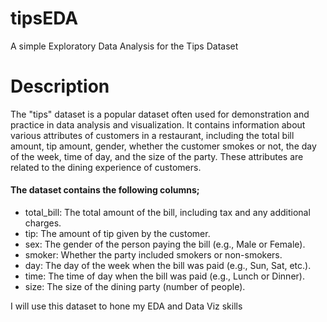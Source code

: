 # tipsEDA
A simple Exploratory Data Analysis for the Tips Dataset 

# Description 
The "tips" dataset is a popular dataset often used for demonstration and practice in data analysis and visualization. It contains information about various attributes of customers in a restaurant, including the total bill amount, tip amount, gender, whether the customer smokes or not, the day of the week, time of day, and the size of the party. These attributes are related to the dining experience of customers.

#### The dataset contains the following columns;

- total_bill: The total amount of the bill, including tax and any additional charges.
- tip: The amount of tip given by the customer.
- sex: The gender of the person paying the bill (e.g., Male or Female).
- smoker: Whether the party included smokers or non-smokers.
- day: The day of the week when the bill was paid (e.g., Sun, Sat, etc.).
- time: The time of day when the bill was paid (e.g., Lunch or Dinner).
- size: The size of the dining party (number of people).

I will use this dataset to hone my EDA and Data Viz skills